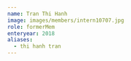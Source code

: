 ```yaml
---
name: Tran Thi Hanh 
image: images/members/intern10707.jpg 
role: formerMem
enteryear: 2018
aliases:
  - thi hanh tran
---
```

